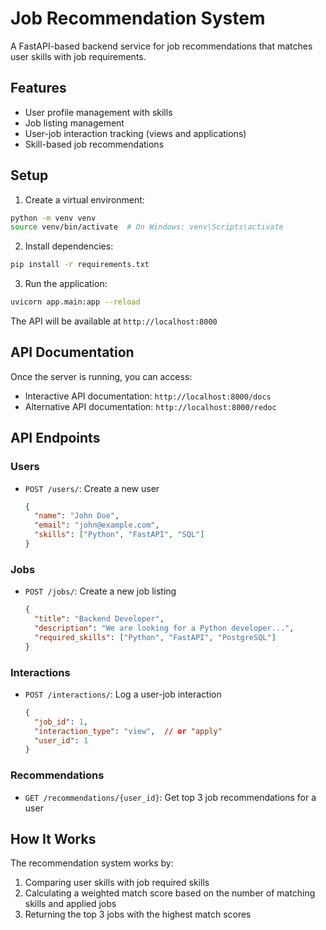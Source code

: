 # Job Recommendation System

A FastAPI-based backend service for job recommendations that matches user skills with job requirements.

## Features

- User profile management with skills
- Job listing management
- User-job interaction tracking (views and applications)
- Skill-based job recommendations

## Setup

1. Create a virtual environment:
```bash
python -m venv venv
source venv/bin/activate  # On Windows: venv\Scripts\activate
```

2. Install dependencies:
```bash
pip install -r requirements.txt
```

3. Run the application:
```bash
uvicorn app.main:app --reload
```

The API will be available at `http://localhost:8000`

## API Documentation

Once the server is running, you can access:
- Interactive API documentation: `http://localhost:8000/docs`
- Alternative API documentation: `http://localhost:8000/redoc`

## API Endpoints

### Users
- `POST /users/`: Create a new user
  ```json
  {
    "name": "John Doe",
    "email": "john@example.com",
    "skills": ["Python", "FastAPI", "SQL"]
  }
  ```

### Jobs
- `POST /jobs/`: Create a new job listing
  ```json
  {
    "title": "Backend Developer",
    "description": "We are looking for a Python developer...",
    "required_skills": ["Python", "FastAPI", "PostgreSQL"]
  }
  ```

### Interactions
- `POST /interactions/`: Log a user-job interaction
  ```json
  {
    "job_id": 1,
    "interaction_type": "view",  // or "apply"
    "user_id": 1
  }
  ```

### Recommendations
- `GET /recommendations/{user_id}`: Get top 3 job recommendations for a user

## How It Works

The recommendation system works by:
1. Comparing user skills with job required skills
2. Calculating a weighted match score based on the number of matching skills and applied jobs
3. Returning the top 3 jobs with the highest match scores 